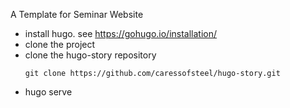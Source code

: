 A Template for Seminar Website

- install hugo. see https://gohugo.io/installation/
- clone the project
- clone the hugo-story repository
  ```
  git clone https://github.com/caressofsteel/hugo-story.git
  ```
- hugo serve

